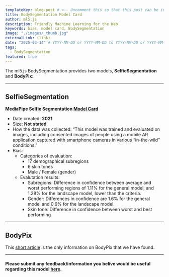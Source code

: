 ```yaml
---
templateKey: blog-post # <-- Uncomment this so that this post can be included in the blog list
title: BodySegmentation Model Card
author: ml5.js
description: Friendly Machine Learning for the Web
keywords: bias, model card, BodySegmentation
image: "./images/_thumb.jpg"
externalLink: (link)
date: "2025-03-14" # YYYY-MM-DD or YYYY-MM-DD to YYYY-MM-DD or YYYY-MM-DD, YYYY-MM-DD, YYYY-MM-DD
tags:
  - BodySegmentation
featured: true
---
```

The ml5.js BodySegmentation provides two models, **SelfieSegmentation** and **BodyPix**: 

______
## SelfieSegmentation

**MediaPipe Selfie Segmentation [Model Card](https://storage.googleapis.com/mediapipe-assets/Model%20Card%20MediaPipe%20Selfie%20Segmentation.pdf)**
- Date created: **2021**
- Size: **Not stated** 
- How the data was collected: “This model was trained and evaluated on images, including consented images of people using a mobile AR application captured with smartphone cameras in various “in-the-wild” conditions.” 
- Bias:
    * Categories of evaluation:
        * 17 demographical subregions
        * 6 skin tones
        * Male / Female (gender)
    * Evalutation results:
        * Subregions: Difference in confidence between average and worst performing regions of 1.11% for the general model, and 1.28% for the landscape model, lower than the criteria.
        * Gender: Differences in confidence are 1.6% for the general model and 0.6% for the landscape model.
        * Skin tone: Difference in confidence between worst and best performing

____
## BodyPix
This [short article](https://medium.com/tensorflow/introducing-bodypix-real-time-person-segmentation-in-the-browser-with-tensorflow-js-f1948126c2a0) is the only information on BodyPix that we have found. 

____

#### Please submit any feedback/information you belive would be useful regarding this model [here](https://forms.gle/BPG44g3cJywSKjde6).